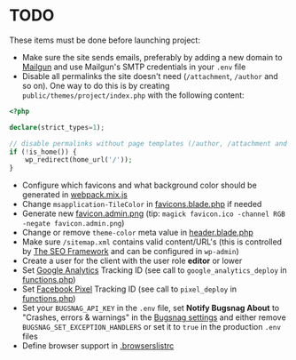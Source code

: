 # TODO

These items must be done before launching project:

* Make sure the site sends emails, preferably by adding a new domain to [Mailgun](https://www.mailgun.com/) and use Mailgun's SMTP credentials in your `.env` file
* Disable all permalinks the site doesn't need (`/attachment`, `/author` and so on). One way to do this is by creating `public/themes/project/index.php` with the following content:
```php
<?php

declare(strict_types=1);

// disable permalinks without page templates (/author, /attachment and so on)
if (!is_home()) {
    wp_redirect(home_url('/'));
}
```
* Configure which favicons and what background color should be generated in [webpack.mix.js](./webpack.mix.js)
* Change `msapplication-TileColor` in [favicons.blade.php](./resources/views/partials/favicons.blade.php) if needed
* Generate new [favicon.admin.png](./resources/assets/images/favicons/favicon.admin.png) (tip: `magick favicon.ico -channel RGB -negate favicon.admin.png`)
* Change or remove `theme-color` meta value in [header.blade.php](./resources/views/header.blade.php)
* Make sure `/sitemap.xml` contains valid content/URL's (this is controlled by [The SEO Framework](./PLUGINS.md) and can be configured in `wp-admin`)
* Create a user for the client with the user role **editor** or lower
* Set [Google Analytics](https://analytics.google.com/) Tracking ID (see call to `google_analytics_deploy` in [functions.php](./public/themes/project/functions.php))
* Set [Facebook Pixel](https://www.facebook.com/business/a/facebook-pixel) Tracking ID (see call to `pixel_deploy` in [functions.php](./public/themes/project/functions.php))
* Set your `BUGSNAG_API_KEY` in the `.env` file, set **Notify Bugsnag About** to "Crashes, errors & warnings" in the [Bugsnag settings](/wordpress/wp-admin/options-general.php?page=bugsnag) and either remove `BUGSNAG_SET_EXCEPTION_HANDLERS` or set it to `true` in the production `.env` files
* Define browser support in [.browserslistrc](./.browserslistrc)
